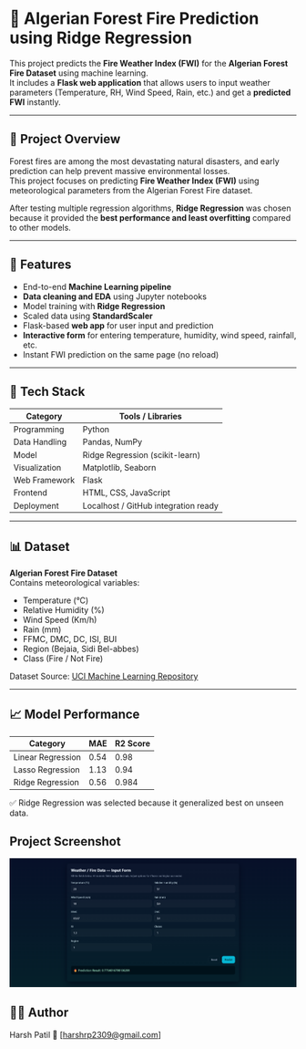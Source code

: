 # 🌲 Algerian Forest Fire Prediction using Ridge Regression

This project predicts the **Fire Weather Index (FWI)** for the **Algerian Forest Fire Dataset** using machine learning.  
It includes a **Flask web application** that allows users to input weather parameters (Temperature, RH, Wind Speed, Rain, etc.) and get a **predicted FWI** instantly.

---

## 📘 Project Overview

Forest fires are among the most devastating natural disasters, and early prediction can help prevent massive environmental losses.  
This project focuses on predicting **Fire Weather Index (FWI)** using meteorological parameters from the Algerian Forest Fire dataset.

After testing multiple regression algorithms, **Ridge Regression** was chosen because it provided the **best performance and least overfitting** compared to other models.

---

## 🚀 Features

- End-to-end **Machine Learning pipeline**
- **Data cleaning and EDA** using Jupyter notebooks
- Model training with **Ridge Regression**
- Scaled data using **StandardScaler**
- Flask-based **web app** for user input and prediction
- **Interactive form** for entering temperature, humidity, wind speed, rainfall, etc.
- Instant FWI prediction on the same page (no reload)

---

## 🧠 Tech Stack

| Category | Tools / Libraries |
|-----------|-------------------|
| Programming | Python |
| Data Handling | Pandas, NumPy |
| Model | Ridge Regression (scikit-learn) |
| Visualization | Matplotlib, Seaborn |
| Web Framework | Flask |
| Frontend | HTML, CSS, JavaScript |
| Deployment | Localhost / GitHub integration ready |

---

## 📊 Dataset

**Algerian Forest Fire Dataset**  
Contains meteorological variables:
- Temperature (°C)
- Relative Humidity (%)
- Wind Speed (Km/h)
- Rain (mm)
- FFMC, DMC, DC, ISI, BUI
- Region (Bejaia, Sidi Bel-abbes)
- Class (Fire / Not Fire)

Dataset Source: [UCI Machine Learning Repository](https://archive.ics.uci.edu/ml/datasets/Algerian+Forest+Fires+Dataset+)

---

## 📈 Model Performance
| Category | MAE | R2 Score|
|----------|------|--------|
|Linear Regression | 0.54 |0.98|
|Lasso Regression | 1.13 | 0.94 |
|Ridge Regression | 0.56 | 0.984 |


✅ Ridge Regression was selected because it generalized best on unseen data.

## Project Screenshot
![App Screenshot](app.png)
## 🧑‍💻 Author

Harsh Patil
📧 [harshrp2309@gmail.com]




